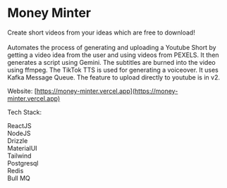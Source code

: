 # Money Minter

Create short videos from your ideas which are free to download! <br /> <br />
Automates the process of generating and uploading a Youtube Short by getting a video idea from the user and using videos from PEXELS. It then generates a script using Gemini. 
The subtitles are burned into the video using ffmpeg. The TikTok TTS is used for generating a voiceover. It uses Kafka Message Queue. The feature to upload directly to youtube is in v2. <br />

Website: [https://money-minter.vercel.app](https://money-minter.vercel.app) <br />


Tech Stack:

ReactJS <br />
NodeJS <br />
Drizzle <br />
MaterialUI <br />
Tailwind <br />
Postgresql <br />
Redis <br />
Bull MQ 

